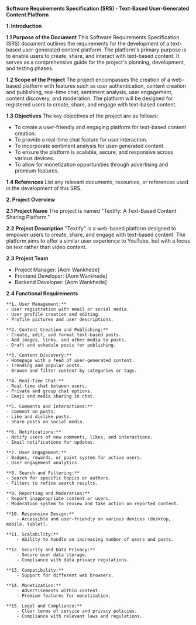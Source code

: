 **Software Requirements Specification (SRS) - Text-Based User-Generated Content Platform**

**1. Introduction**

**1.1 Purpose of the Document**
This Software Requirements Specification (SRS) document outlines the requirements for the development of a text-based user-generated content platform. The platform's primary purpose is to enable users to create, share, and interact with text-based content. It serves as a comprehensive guide for the project's planning, development, and testing phases.

**1.2 Scope of the Project**
The project encompasses the creation of a web-based platform with features such as user authentication, content creation and publishing, real-time chat, sentiment analysis, user engagement, content discovery, and moderation. The platform will be designed for registered users to create, share, and engage with text-based content.

**1.3 Objectives**
The key objectives of the project are as follows:
- To create a user-friendly and engaging platform for text-based content creation.
- To provide a real-time chat feature for user interaction.
- To incorporate sentiment analysis for user-generated content.
- To ensure the platform is scalable, secure, and responsive across various devices.
- To allow for monetization opportunities through advertising and premium features.

**1.4 References**
List any relevant documents, resources, or references used in the development of this SRS.

**2. Project Overview**

**2.1 Project Name**
The project is named "Textify: A Text-Based Content Sharing Platform."

**2.2 Project Description**
"Textify" is a web-based platform designed to empower users to create, share, and engage with text-based content. The platform aims to offer a similar user experience to YouTube, but with a focus on text rather than video content.

**2.3 Project Team**
- Project Manager: [Aom Wankhede]
- Frontend Developer: [Aom Wankhede]
- Backend Developer: [Aom Wankhede]

**2.4 Functional Requirements**

    **1. User Management:**
    - User registration with email or social media.
    - User profile creation and editing.
    - Profile pictures and user descriptions.

    **2. Content Creation and Publishing:**
    - Create, edit, and format text-based posts.
    - Add images, links, and other media to posts.
    - Draft and schedule posts for publishing.

    **3. Content Discovery:**
    - Homepage with a feed of user-generated content.
    - Trending and popular posts.
    - Browse and filter content by categories or tags.

    **4. Real-Time Chat:**
    - Real-time chat between users.
    - Private and group chat options.
    - Emoji and media sharing in chat.

    **5. Comments and Interactions:**
    - Comment on posts.
    - Like and dislike posts.
    - Share posts on social media.

    **6. Notifications:**
    - Notify users of new comments, likes, and interactions.
    - Email notifications for updates.

    **7. User Engagement:**
    - Badges, rewards, or point system for active users.
    - User engagement analytics.

    **8. Search and Filtering:**
    - Search for specific topics or authors.
    - Filters to refine search results.

    **9. Reporting and Moderation:**
    - Report inappropriate content or users.
    - Moderation system to review and take action on reported content.

    **10. Responsive Design:**
        - Accessible and user-friendly on various devices (desktop, mobile, tablet).

    **11. Scalability:**
        - Ability to handle an increasing number of users and posts.

    **12. Security and Data Privacy:**
        - Secure user data storage.
        - Compliance with data privacy regulations.

    **13. Compatibility:**
        - Support for different web browsers.

    **14. Monetization:**
        - Advertisements within content.
        - Premium features for monetization.

    **15. Legal and Compliance:**
        - Clear terms of service and privacy policies.
        - Compliance with relevant laws and regulations.